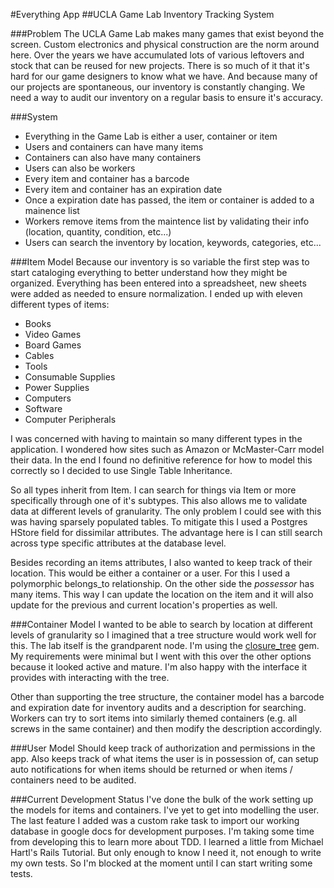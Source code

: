 #Everything App
##UCLA Game Lab Inventory Tracking System

###Problem
The UCLA Game Lab makes many games that exist beyond the screen. Custom electronics and physical construction are the norm around here. Over the years we have accumulated lots of various leftovers and stock that can be reused for new projects. There is so much of it that it's hard for our game designers to know what we have. And because many of our projects are spontaneous, our inventory is constantly changing. We need a way to audit our inventory on a regular basis to ensure it's accuracy. 

###System
- Everything in the Game Lab is either a user, container or item
- Users and containers can have many items
- Containers can also have many containers
- Users can also be workers
- Every item and container has a barcode
- Every item and container has an expiration date
- Once a expiration date has passed, the item or container is added to a mainence list
- Workers remove items from the maintence list by validating their info (location, quantity, condition, etc...)
- Users can search the inventory by location, keywords, categories, etc...

###Item Model
Because our inventory is so variable the first step was to start cataloging everything to better understand how they might be organized. Everything has been entered into a spreadsheet, new sheets were added as needed to ensure normalization. I ended up with eleven different types of items: 
- Books
- Video Games
- Board Games
- Cables
- Tools
- Consumable Supplies
- Power Supplies
- Computers
- Software
- Computer Peripherals

I was concerned with having to maintain so many different types in the application. I wondered how sites such as Amazon or McMaster-Carr model their data. In the end I found no definitive reference for how to model this correctly so I decided to use Single Table Inheritance. 

So all types inherit from Item. I can search for things via Item or more specifically through one of it's subtypes. This also allows me to validate data at different levels of granularity. The only problem I could see with this was having sparsely populated tables. To mitigate this I used a Postgres HStore field for dissimilar attributes. The advantage here is I can still search across type specific attributes at the database level. 

Besides recording an items attributes, I also wanted to keep track of their location. This would be either a container or a user. For this I used a polymorphic belongs_to relationship. On the other side the _possessor_ has many items. This way I can update the location on the item and it will also update for the previous and current location's properties as well. 

###Container Model
I wanted to be able to search by location at different levels of granularity so I imagined that a tree structure would work well for this. The lab itself is the grandparent node. I'm using the [closure_tree](https://github.com/mceachen/closure_tree) gem. My requirements were minimal but I went with this over the other options because it looked active and mature. I'm also happy with the interface it provides with interacting with the tree. 

Other than supporting the tree structure, the container model has a barcode and expiration date for inventory audits and a description for searching. Workers can try to sort items into similarly themed containers (e.g. all screws in the same container) and then modify the description accordingly.

###User Model
Should keep track of authorization and permissions in the app. Also keeps track of what items the user is in possession of, can setup auto notifications for when items should be returned or when items / containers need to be audited. 

###Current Development Status
I've done the bulk of the work setting up the models for items and containers. I've yet to get into modelling the user. The last feature I added was a custom rake task to import our working database in google docs for development purposes. I'm taking some time from developing this to learn more about TDD. I learned a little from Michael Hartl's Rails Tutorial. But only enough to know I need it, not enough to write my own tests. So I'm blocked at the moment until I can start writing some tests. 
